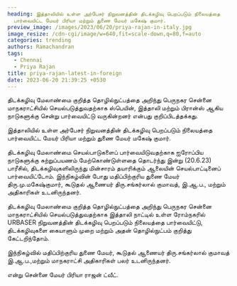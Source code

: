 ```yaml
---
heading: இத்தாலியில் உள்ள அர்பேசர் நிறுவனத்தின் திடக்கழிவு பெறப்படும் நிலையத்தை
  பார்வையிட்ட மேயர் பிரியா மற்றும் துணை மேயர் மகேஷ் குமார்.
preview_image: /images/2023/06/20/priya-rajan-in-italy.jpg
image_resize: /cdn-cgi/image/w=640,fit=scale-down,q=80,f=auto
categories: trending
authors: Ramachandran
tags:
  - Chennai
  - Priya Rajan
title: priya-rajan-latest-in-foreign
date: 2023-06-20 21:39:25 +0530
---
```

திடக்கழிவு மேலாண்மை குறித்த தொழில்நுட்பத்தை அறிந்து பெருநகர சென்னை மாநகராட்சியில் செயல்படுத்துவதற்காக ஸ்பெயின், இத்தாலி மற்றும் பிரான்ஸ் ஆகிய நாடுகளுக்கு சென்று பார்வையிட்டு வருகின்றனர் என்பது குறிப்பிடத்தக்கது. 

இத்தாலியில் உள்ள அர்பேசர் நிறுவனத்தின் திடக்கழிவு பெறப்படும் நிலையத்தை பார்வையிட்ட மேயர் பிரியா மற்றும் துணை மேயர் மகேஷ் குமார்.

திடக்கழிவு மேலாண்மை செயல்பாடுகளைப் பார்வையிடுவதற்காக ஐரோப்பிய நாடுகளுக்கு சுற்றுப்பயணம் மேற்கொண்டுள்ளதை தொடர்ந்து இன்று (20.6.23) பாரீசில், திடக்கழிவுகளிலிருந்து மின்சாரம் தயாரிக்கும் ஆலையின் செயல்பாட்டினைப் பார்வையிட்டோம். இந்நிகழ்வின் போது மதிப்பிற்குரிய துணை மேயர் திரு.மு.மகேஷ்குமார், கூடுதல் ஆணையர் திரு.சங்கர்லால் குமாவத், இ.ஆ.ப., மற்றும் அதிகாரிகள் உடனிருந்தனர்.

திடக்கழிவு மேலாண்மை குறித்த தொழில்நுட்பத்தை அறிந்து பெருநகர சென்னை மாநகராட்சியில் செயல்படுத்துவதற்காக இத்தாலி நாட்டில் உள்ள ரோம்‌நகரில் URBASER நிறுவனத்தின் திடக்கழிவு பெறப்படும் நிலையத்தை பார்வையிட்டு, திடக்கழிவுகளை கையாளும் முறை மற்றும் அதன் தொழில்நுட்பம் குறித்து கேட்டறிந்தோம்.

இந்நிகழ்வில் மதிப்பிற்குரிய துணை மேயர், கூடுதல் ஆணையர் திரு.சங்கர்லால் குமாவத் இ.ஆ.ப.,மற்றும் மாநகராட்சி அதிகாரிகள் பலர் உடனிருந்தனர்.

என்று சென்னை மேயர் பிரியா ராஜன் ட்வீட்.